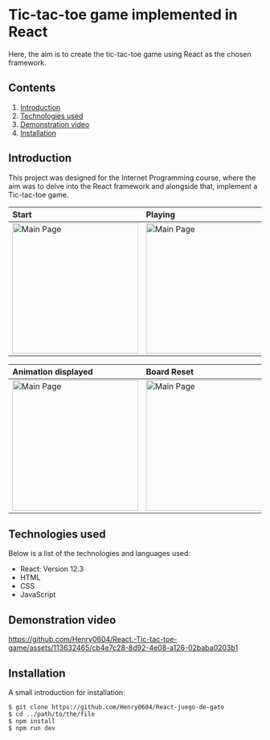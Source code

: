 # Tic-tac-toe game implemented in React
Here, the aim is to create the tic-tac-toe game using React as the chosen framework.

## Contents
1. [Introduction](#introduction)
2. [Technologies used](#technologies-used)
3. [Demonstration video](#demonstration-video)
4. [Installation](#installation)

## Introduction
This project was designed for the Internet Programming course, where the aim was to delve into the React framework and alongside that, implement a Tic-tac-toe game.

| Start | Playing | Winner |
| :-------- | :------- | :------- | 
| <img src="https://user-images.githubusercontent.com/113632465/224193714-75ebb26c-7e61-48dc-a9f0-ee52ce38c6a4.png" alt="Main Page" width="250" height="260" /> | <img src="https://user-images.githubusercontent.com/113632465/224193828-9780e65a-1b2c-40af-954f-d84b4743e5a9.png" alt="Main Page" width="250" height="260" /> | <img src="https://user-images.githubusercontent.com/113632465/224194203-bf60ea97-4d24-40a7-8677-396044b37776.png" alt="Main Page" width="250" height="260" /> |

| Animation displayed | Board Reset |
| :------- | :------- | 
|<img src="https://user-images.githubusercontent.com/113632465/224194283-48e84545-70c7-4425-a1d4-7cb1185bc572.png" alt="Main Page" width="250" height="260" />|<img src="https://user-images.githubusercontent.com/113632465/224194371-5f4abd41-9bf8-4986-90f6-bfe35c0cdaa7.png" alt="Main Page" width="250" height="260" />|

## Technologies used
Below is a list of the technologies and languages used:
* React: Version 12.3 
* HTML
* CSS
* JavaScript

## Demonstration video

https://github.com/Henry0604/React.-Tic-tac-toe-game/assets/113632465/cb4e7c28-8d92-4e08-a126-02baba0203b1

## Installation
A small introduction for installation:
```
$ git clone https://github.com/Henry0604/React-juego-de-gato
$ cd ../path/to/the/file
$ npm install
$ npm run dev
```

